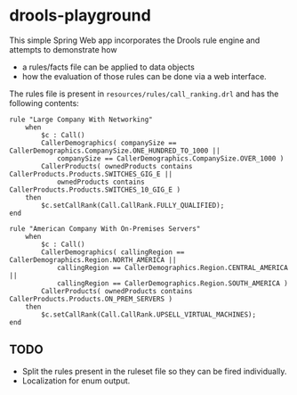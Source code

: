 # drools-playground
This simple Spring Web app incorporates the Drools rule engine and attempts to demonstrate how
* a rules/facts file can be applied to data objects
* how the evaluation of those rules can be done via a web interface.

The rules file is present in `resources/rules/call_ranking.drl` and has the following contents:

```
rule "Large Company With Networking"
	when
		$c : Call()
		CallerDemographics( companySize == CallerDemographics.CompanySize.ONE_HUNDRED_TO_1000 ||
			companySize == CallerDemographics.CompanySize.OVER_1000 )
		CallerProducts( ownedProducts contains CallerProducts.Products.SWITCHES_GIG_E ||
			ownedProducts contains CallerProducts.Products.SWITCHES_10_GIG_E )		
	then
		$c.setCallRank(Call.CallRank.FULLY_QUALIFIED);
end

rule "American Company With On-Premises Servers"
	when
		$c : Call()
		CallerDemographics( callingRegion == CallerDemographics.Region.NORTH_AMERICA ||
			callingRegion == CallerDemographics.Region.CENTRAL_AMERICA ||
			callingRegion == CallerDemographics.Region.SOUTH_AMERICA )
		CallerProducts( ownedProducts contains CallerProducts.Products.ON_PREM_SERVERS )
	then
		$c.setCallRank(Call.CallRank.UPSELL_VIRTUAL_MACHINES);
end
```

## TODO
* Split the rules present in the ruleset file so they can be fired individually. 
* Localization for enum output.